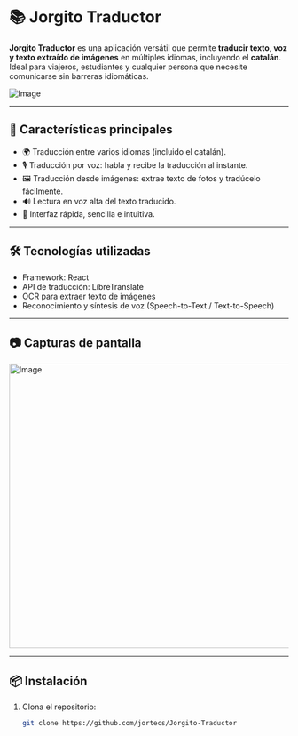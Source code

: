 # 📚 Jorgito Traductor

**Jorgito Traductor** es una aplicación versátil que permite **traducir texto, voz y texto extraído de imágenes** en múltiples idiomas, incluyendo el **catalán**. Ideal para viajeros, estudiantes y cualquier persona que necesite comunicarse sin barreras idiomáticas.

![Image](https://github.com/user-attachments/assets/05706e18-0a3f-4e69-aca3-55cc24cb6c12)

---

## 🚀 Características principales

- 🌍 Traducción entre varios idiomas (incluido el catalán).
- 🎙️ Traducción por voz: habla y recibe la traducción al instante.
- 🖼️ Traducción desde imágenes: extrae texto de fotos y tradúcelo fácilmente.
- 🔊 Lectura en voz alta del texto traducido.
- 📱 Interfaz rápida, sencilla e intuitiva.

---

## 🛠️ Tecnologías utilizadas

- Framework: React
- API de traducción:  LibreTranslate
- OCR para extraer texto de imágenes
- Reconocimiento y síntesis de voz (Speech-to-Text / Text-to-Speech)

---

## 📷 Capturas de pantalla
<img width="631" height="512" alt="Image" src="https://github.com/user-attachments/assets/fcd28ee0-66f7-4a69-b94e-a08cca3b0802" />




---

## 📦 Instalación

1. Clona el repositorio:
   ```bash
   git clone https://github.com/jortecs/Jorgito-Traductor
